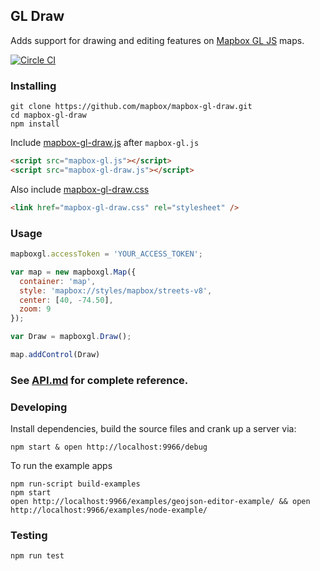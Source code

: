 GL Draw
---

Adds support for drawing and editing features on [Mapbox GL JS](https://www.mapbox.com/mapbox-gl-js/) maps.

[![Circle CI](https://circleci.com/gh/mapbox/mapbox-gl-draw/tree/master.svg?style=svg)](https://circleci.com/gh/mapbox/gl-draw/tree/master)

### Installing

```
git clone https://github.com/mapbox/mapbox-gl-draw.git
cd mapbox-gl-draw
npm install
```

Include [mapbox-gl-draw.js](https://github.com/mapbox/mapbox-gl-draw/blob/master/dist/mapbox-gl-draw.js) after `mapbox-gl.js`

```html
<script src="mapbox-gl.js"></script>
<script src="mapbox-gl-draw.js"></script>
```

Also include [mapbox-gl-draw.css](https://github.com/mapbox/mapbox-gl-draw/blob/dev-pages/dist/mapbox-gl-draw.css)

```html
<link href="mapbox-gl-draw.css" rel="stylesheet" />
```

### Usage

```js
mapboxgl.accessToken = 'YOUR_ACCESS_TOKEN';

var map = new mapboxgl.Map({
  container: 'map',
  style: 'mapbox://styles/mapbox/streets-v8',
  center: [40, -74.50],
  zoom: 9
});

var Draw = mapboxgl.Draw();

map.addControl(Draw)
```

### See [API.md](https://github.com/mapbox/mapbox-gl-draw/blob/master/API.md) for complete reference.

### Developing

Install dependencies, build the source files and crank up a server via:

```
npm start & open http://localhost:9966/debug
```

To run the example apps

```
npm run-script build-examples
npm start
open http://localhost:9966/examples/geojson-editor-example/ && open http://localhost:9966/examples/node-example/
```

### Testing

```
npm run test
```
